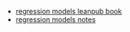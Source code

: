 * [regression models leanpub book](https://leanpub.com/regmods)
* [regression models notes](https://github.com/DataScienceSpecialization/courses/tree/master/07_RegressionModels)
